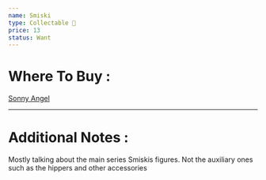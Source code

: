 ```yaml
---
name: Smiski
type: Collectable 🎊
price: 13
status: Want
---
```

# Where To Buy :

[Sonny Angel](https://sonnyangelusa.com/collections/smiski)

---
# Additional Notes :

Mostly talking about the main series Smiskis figures. Not the auxiliary ones such as the hippers and other accessories